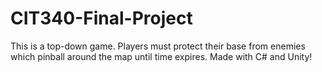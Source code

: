 # CIT340-Final-Project

This is a top-down game. Players must protect their base from enemies which pinball around the map until time expires. Made with C# and Unity!
